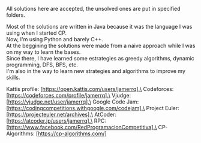 All solutions here are accepted, the unsolved ones are put in specified folders.

Most of the solutions are written in Java because it was the language I was using when I started CP.\
Now, I'm using Python and barely C++.\
At the beggining the solutions were made from a naive approach while I was on my way to learn the bases.\
Since there, I have learned some estrategies as greedy algorithms, dynamic programming, DFS, BFS, etc.\
I'm also in the way to learn new strategies and algorithms to improve my skills.


Kattis profile: [https://open.kattis.com/users/jamerrq].\
Codeforces: [https://codeforces.com/profile/jamerrq].\
Vjudge: [https://vjudge.net/user/jamerrq].\
Google Code Jam: [https://codingcompetitions.withgoogle.com/codejam].\
Project Euler: [https://projecteuler.net/archives].\
AtCoder: [https://atcoder.jp/users/jamerrq].\
RPC: [https://www.facebook.com/RedProgramacionCompetitiva].\
CP-Algorithms: [https://cp-algorithms.com/]
